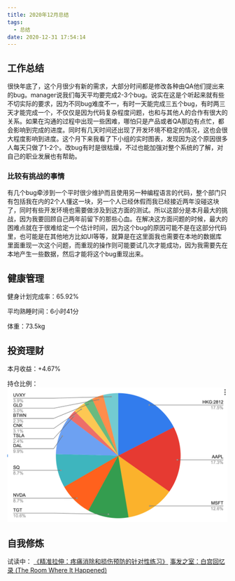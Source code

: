 ```yaml
---
title: 2020年12月总结
tags:
  - 总结
date: 2020-12-31 17:54:14
---
```


## 工作总结

很快年底了，这个月很少有新的需求，大部分时间都是修改各种由QA他们提出来的bug。manager说我们每天平均要完成2-3个bug。说实在这是个听起来就有些不切实际的要求，因为不同bug难度不一，有时一天能完成三五个bug，有时两三天才能完成一个，不仅仅是因为代码复杂程度问题，也和与其他人的合作有很大的关系。如果在沟通的过程中出现一些困难，哪怕只是产品或者QA那边有点忙，都会影响到完成的进度。同时有几天时间还出现了开发环境不稳定的情况，这也会很大程度影响到进度。这个月下来我看了下小组的实时图表，发现因为这个原因很多人每天只做了1-2个。改bug有时是很枯燥，不过也能加强对整个系统的了解，对自己的职业发展也有帮助。



### 比较有挑战的事情

有几个bug牵涉到一个平时很少维护而且使用另一种编程语言的代码，整个部门只有包括我在内的2个人懂这一块，另一个人已经休假而我已经接近两年没碰这块了，同时有些开发环境也需要做涉及到这方面的测试。所以这部分是本月最大的挑战，因为我要回顾自己两年前留下的那些心血。在解决这方面问题的时候，最大的困难点就在于很难给定一个估计时间，因为这个bug的原因可能不是在这部分代码里，也可能是在其他地方比如UI等等，就算是在这里面我也需要在本地的数据库里面重现一次这个问题，而重现的操作则可能要试几次才能成功，因为我需要先在本地产生一些数据，然后才能将这个bug重现出来。


## 健康管理

健身计划完成率：65.92%

平均熟睡时间：6小时41分

体重：73.5kg

## 投资理财

本月收益：+4.67%

持仓比例：
![](https://raw.githubusercontent.com/gjj930923/photorepo/master/github_blog/images/20201231172309.png)


## 自我修炼

试读中：
[《精准拉伸：疼痛消除和损伤预防的针对性练习》](https://book.douban.com/subject/26818259/)
[事发之室：白宫回忆录 (The Room Where It Happened)](https://www.amazon.com/Room-Where-Happened-White-Memoir/dp/1982148039)